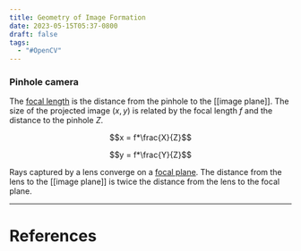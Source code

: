 ```yaml
---
title: Geometry of Image Formation
date: 2023-05-15T05:37-0800
draft: false
tags:
  - "#OpenCV"
---
```


### Pinhole camera

The [focal length](/notes/) is the distance from the pinhole to the [[image plane]].  The size of the projected image $(x,y)$ is related by the focal length $f$ and the distance to the pinhole $Z$.

$$x = f*\frac{X}{Z}$$

$$y = f*\frac{Y}{Z}$$

Rays captured by a lens converge on a [focal plane](/notes/).  The distance from the lens to the [[image plane]] is twice the distance from the lens to the focal plane.

---
# References
